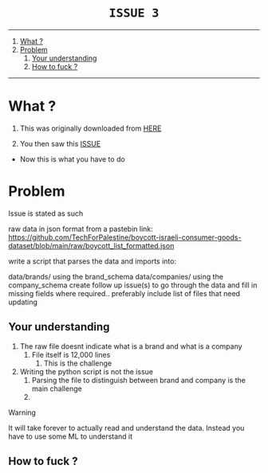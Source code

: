 
<h1 align="center"><code>ISSUE 3</code></h1>

---
1. [What ?](#what-)
2. [Problem](#problem)
   1. [Your understanding](#your-understanding)
   2. [How to fuck ?](#how-to-fuck-)

---

# What ?

1. This was originally downloaded from [HERE](https://github.com/TechForPalestine/boycott-israeli-consumer-goods-dataset/tree/main)

2. You then saw this [ISSUE](https://github.com/TechForPalestine/boycott-israeli-consumer-goods-dataset/issues/8)

- Now this is what you have to do

# Problem

Issue is stated as such

raw data in json format from a pastebin link: https://github.com/TechForPalestine/boycott-israeli-consumer-goods-dataset/blob/main/raw/boycott_list_formatted.json

write a script that parses the data and imports into:

data/brands/ using the brand_schema
data/companies/ using the company_schema
create follow up issue(s) to go through the data and fill in missing fields where required.. preferably include list of files that need updating

## Your understanding

1. The raw file doesnt indicate what is a brand and what is a company 
   1. File itself is 12,000 lines
      1. This is the challenge 
2. Writing the python script is not the issue 
   1. Parsing the file to distinguish between brand and company is the main challenge 
   2. 
> [!WARNING]
> It will take forever to actually read and understand the data. Instead you have to use some ML to understand it 

## How to fuck ?
